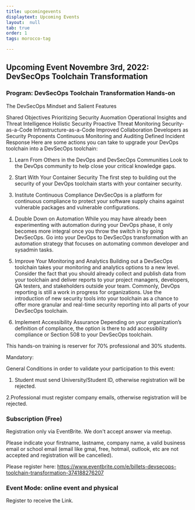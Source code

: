 ```yaml
---
title: upcomingevents
displaytext: Upcoming Events
layout:  null
tab: true
order: 1
tags: morocco-tag

---
```

## Upcoming Event Novembre 3rd, 2022: DevSecOps Toolchain Transformation
### Program: DevSecOps Toolchain Transformation Hands-on

The DevSecOps Mindset and Salient Features

Shared Objectives
Prioritizing Security
Auomation
Operational Insights and Threat Intelligence
Holistic Security
Proactive Threat Monitoring
Security-as-a-Code
Infrastructure-as-a-Code
Improved Collaboration
Developers as Security Proponents
Continuous Monitoring and Auditing
Defined Incident Response
Here are some actions you can take to upgrade your DevOps toolchain into a DevSecOps toolchain:

1. Learn From Others in the DevOps and DevSecOps Communities
Look to the DevOps community to help close your critical knowledge gaps.

2. Start With Your Container Security
The first step to building out the security of your DevOps toolchain starts with your container security.
3. Institute Continuous Compliance
DevSecOps is a platform for continuous compliance to protect your software supply chains against vulnerable packages and vulnerable configurations.
4. Double Down on Automation
While you may have already been experimenting with automation during your DevOps phase, it only becomes more integral once you throw the switch in by going DevSecOps. Go into your DevOps to DevSecOps transformation with an automation strategy that focuses on automating common developer and sysadmin tasks.
5. Improve Your Monitoring and Analytics
Building out a DevSecOps toolchain takes your monitoring and analytics options to a new level. Consider the fact that you should already collect and publish data from your toolchain and deliver reports to your project managers, developers, QA testers, and stakeholders outside your team. Commonly, DevOps reporting is still a work in progress for organizations. Use the introduction of new security tools into your toolchain as a chance to offer more granular and real-time security reporting into all parts of your DevSecOps toolchain.
6. Implement Accessibility Assurance
Depending on your organization’s definition of compliance, the option is there to add accessibility compliance or Section 508 to your DevSecOps toolchain.

This hands-on training is reserver for 70% professional and 30% students.

Mandatory:

General Conditions in order to validate your participation to this event:

1. Student must send University/Student ID, otherwise registration will be rejected.

2.Professional must register company emails, otherwise registration will be rejected.

### Subscription (Free)

Registration only via EventBrite. We don't accept answer via meetup.

Please indicate your firstname, lastname, company name, a valid business email or school email (email like gmai, free, hotmail, outlook, etc are not accepted and registration will be cancelled).

Please register here:
https://www.eventbrite.com/e/billets-devsecops-toolchain-transformation-374188276207


### Event Mode: online event and physical

Register to receive the Link.
